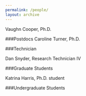 ```yaml
---
permalink: /people/
layout: archive
---
```


Vaughn Cooper, Ph.D.

###Postdocs
Caroline Turner, Ph.D.

###Technician

Dan Snyder, Research Technician IV

###Graduate Students

Katrina Harris, Ph.D. student

###Undergraduate Students

